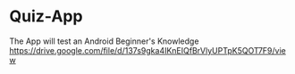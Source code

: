# Quiz-App
The App will test an Android Beginner's Knowledge
https://drive.google.com/file/d/137s9gka4IKnEIQfBrVlyUPTpK5QOT7F9/view
